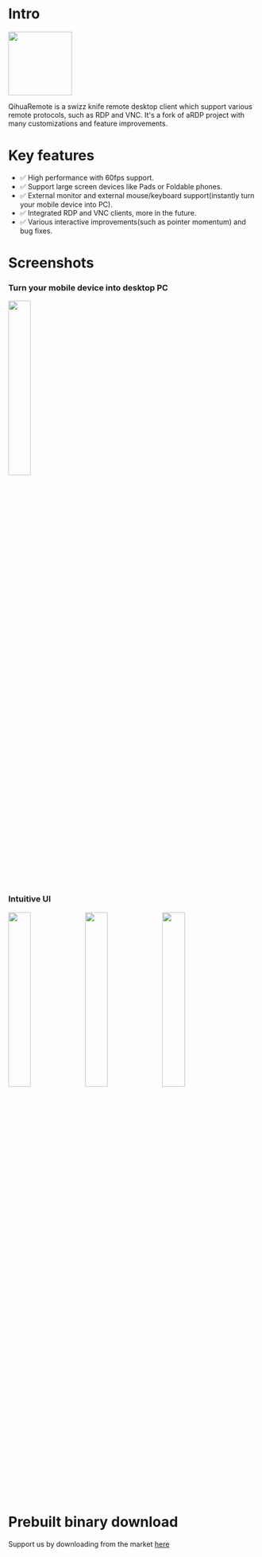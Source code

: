 # Intro
<img src="https://github.com/user-attachments/assets/b801786b-ff35-4a8c-91dd-127def5345e4" width="128">

QihuaRemote is a swizz knife remote desktop client which support various remote protocols, such as
RDP and VNC. It's a fork of aRDP project with many customizations and feature improvements.

# Key features
- ✅ High performance with 60fps support.
- ✅ Support large screen devices like Pads or Foldable phones.
- ✅ External monitor and external mouse/keyboard support(instantly turn your mobile device into PC).
- ✅ Integrated RDP and VNC clients, more in the future.
- ✅ Various interactive improvements(such as pointer momentum) and bug fixes.

# Screenshots
### Turn your mobile device into desktop PC
<img src="https://github.com/user-attachments/assets/033553ac-9be0-4e92-908c-702765e260a0" width="30%">

### Intuitive UI
<img src="https://github.com/user-attachments/assets/66de57db-208b-474d-9bd7-e54362d0f014" width="30%">
<img src="https://github.com/user-attachments/assets/1ba4ef4c-8d61-403e-9539-bd99798cd187" width="30%">
<img src="https://github.com/user-attachments/assets/be2cc93a-6a07-4fa8-ac15-fed6c5358543" width="30%">

# Prebuilt binary download
Support us by downloading from the market [here](https://a.app.qq.com/o/simple.jsp?pkgname=com.qihua.rmt)
